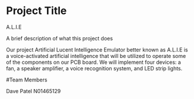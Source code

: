 
# Project Title
A.L.I.E



A brief description of what this project does 

Our project Artificial Lucent Intelligence Emulator better known as A.L.I.E is a voice-activated artificial intelligence that will be utilized to operate some of the components on our PCB board. We will implement four devices: a fan, a speaker amplifier, a voice recognition system, and LED strip lights.

#Team Members

Dave Patel N01465129 

